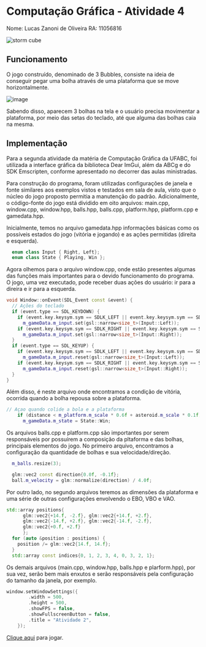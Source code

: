 # Computação Gráfica - Atividade 4

Nome: Lucas Zanoni de Oliveira
RA: 11056816

![storm cube](https://user-images.githubusercontent.com/27233049/206914958-d92987e2-8ac7-40bc-9f60-700cb7c725ad.png)

## Funcionamento

O jogo construído, denominado de 3 Bubbles, consiste na ideia de conseguir pegar uma bolha através de uma plataforma que se move horizontalmente.

![image](https://user-images.githubusercontent.com/27233049/198890110-84166cd0-d366-46bf-8deb-6ed8d30136e0.png)

Sabendo disso, aparecem 3 bolhas na tela e o usuário precisa movimentar a plataforma, por meio das setas do teclado, até que alguma das bolhas caia na mesma.

## Implementação

Para a segunda atividade da matéria de Computação Gráfica da UFABC, foi utilizada a interface gráfica da biblioteca Dear ImGui, além da ABCg e do SDK Emscripten, conforme apresentado no decorrer das aulas ministradas.

Para construção do programa, foram utilizadas configurações de janela e fonte similares aos exemplos vistos e testados em sala de aula, visto que o núcleo do jogo proposto permitia a manutenção do padrão. Adicionalmente, o código-fonte do jogo está dividido em oito arquivos: main.cpp, window.cpp, window.hpp, balls.hpp, balls.cpp, platform.hpp, platform.cpp e gamedata.hpp.

Inicialmente, temos no arquivo gamedata.hpp informações básicas como os possíveis estados do jogo (vitória e jogando) e as ações permitidas (direita e esquerda).

```c++
  enum class Input { Right, Left};
  enum class State { Playing, Win };
```

Agora olhemos para o arquivo window.cpp, onde estão presentes algumas das funções mais importantes para o devido funcionamento do programa. O jogo, uma vez executado, pode receber duas ações do usuário: ir para a direira e ir para a esquerda.

```c++
void Window::onEvent(SDL_Event const &event) {
  // Ações do teclado
  if (event.type == SDL_KEYDOWN) {
    if (event.key.keysym.sym == SDLK_LEFT || event.key.keysym.sym == SDLK_a)
      m_gameData.m_input.set(gsl::narrow<size_t>(Input::Left));
    if (event.key.keysym.sym == SDLK_RIGHT || event.key.keysym.sym == SDLK_d)
      m_gameData.m_input.set(gsl::narrow<size_t>(Input::Right));
  }
  if (event.type == SDL_KEYUP) {
    if (event.key.keysym.sym == SDLK_LEFT || event.key.keysym.sym == SDLK_a)
      m_gameData.m_input.reset(gsl::narrow<size_t>(Input::Left));
    if (event.key.keysym.sym == SDLK_RIGHT || event.key.keysym.sym == SDLK_d)
      m_gameData.m_input.reset(gsl::narrow<size_t>(Input::Right));
  }
}
```
Além disso, é neste arquivo onde encontramos a condição de vitória, ocorrida quando a bolha repousa sobre a plataforma.

```c++
// Açao quando colide a bola e a plataforma
    if (distance < m_platform.m_scale * 0.6f + asteroid.m_scale * 0.1f) {
      m_gameData.m_state = State::Win;
```

Os arquivos balls.cpp e platform.cpp são importantes por serem responsáveis por possuírem a composição da pltaforma e das bolhas, principais elementos do jogo. No primeiro arquivo, encontramos a configuração da quantidade de bolhas e sua velocidade/direção.

```c++
  m_balls.resize(3);
```

```c++
  glm::vec2 const direction{0.0f, -0.1f};
  ball.m_velocity = glm::normalize(direction) / 4.0f;
```

Por outro lado, no segundo arquivos teremos as dimensões da plataforma e uma série de outras configurações envolvendo o EBO, VBO e VAO.


```c++
std::array positions{
      glm::vec2{+14.f, -2.f}, glm::vec2{+14.f, +2.f},
      glm::vec2{-14.f, +2.f}, glm::vec2{-14.f, -2.f},
      glm::vec2{+0.f, +2.f}
      };
  for (auto &position : positions) {
    position /= glm::vec2{14.f, 14.f};
  }
  std::array const indices{0, 1, 2, 3, 4, 0, 3, 2, 1};
```

Os demais arquivos (main.cpp, window.hpp, balls.hpp e plarform.hpp), por sua vez, serão bem mais enxutos e serão responsáveis pela configuração do tamanho da janela, por exemplo.

```c++
window.setWindowSettings({
        .width = 500,
        .height = 500,
        .showFPS = false,
        .showFullscreenButton = false,
        .title = "Atividade 2",
    });
```

[Clique aqui](https://zzanoni.github.io/computacao_grafica/atividade2/abcg/public/index.html) para jogar. 
